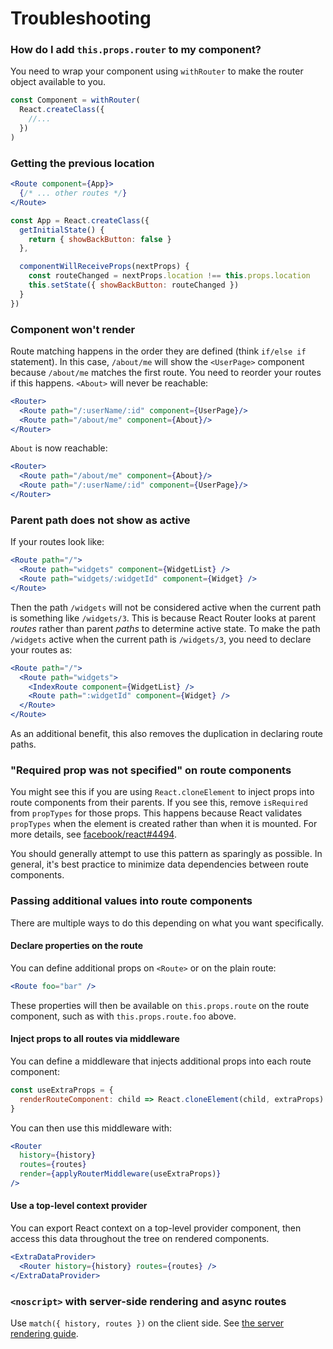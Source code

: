 # Troubleshooting

### How do I add `this.props.router` to my component?

You need to wrap your component using `withRouter` to make the router object available to you.

```jsx
const Component = withRouter(
  React.createClass({
    //...
  })
)
```

### Getting the previous location

```jsx
<Route component={App}>
  {/* ... other routes */}
</Route>

const App = React.createClass({
  getInitialState() {
    return { showBackButton: false }
  },

  componentWillReceiveProps(nextProps) {
    const routeChanged = nextProps.location !== this.props.location
    this.setState({ showBackButton: routeChanged })
  }
})
```


### Component won't render

Route matching happens in the order they are defined (think `if/else if` statement). In this case, `/about/me` will show the `<UserPage>` component because `/about/me` matches the first route. You need to reorder your routes if this happens. `<About>` will never be reachable:

```jsx
<Router>
  <Route path="/:userName/:id" component={UserPage}/>
  <Route path="/about/me" component={About}/>
</Router>
```

`About` is now reachable:

```jsx
<Router>
  <Route path="/about/me" component={About}/>
  <Route path="/:userName/:id" component={UserPage}/>
</Router>
```


### Parent path does not show as active

If your routes look like:

```jsx
<Route path="/">
  <Route path="widgets" component={WidgetList} />
  <Route path="widgets/:widgetId" component={Widget} />
</Route>
```

Then the path `/widgets` will not be considered active when the current path is something like `/widgets/3`. This is because React Router looks at parent _routes_ rather than parent _paths_ to determine active state. To make the path `/widgets` active when the current path is `/widgets/3`, you need to declare your routes as:

```jsx
<Route path="/">
  <Route path="widgets">
    <IndexRoute component={WidgetList} />
    <Route path=":widgetId" component={Widget} />
  </Route>
</Route>
```

As an additional benefit, this also removes the duplication in declaring route paths.


### "Required prop was not specified" on route components

You might see this if you are using `React.cloneElement` to inject props into route components from their parents. If you see this, remove `isRequired` from `propTypes` for those props. This happens because React validates `propTypes` when the element is created rather than when it is mounted. For more details, see [facebook/react#4494](https://github.com/facebook/react/issues/4494#issuecomment-125068868).

You should generally attempt to use this pattern as sparingly as possible. In general, it's best practice to minimize data dependencies between route components.


### Passing additional values into route components

There are multiple ways to do this depending on what you want specifically.

#### Declare properties on the route

You can define additional props on `<Route>` or on the plain route:

```jsx
<Route foo="bar" />
```

These properties will then be available on `this.props.route` on the route component, such as with `this.props.route.foo` above.

#### Inject props to all routes via middleware

You can define a middleware that injects additional props into each route component:

```jsx
const useExtraProps = {
  renderRouteComponent: child => React.cloneElement(child, extraProps)
}
```

You can then use this middleware with:

```jsx
<Router
  history={history}
  routes={routes}
  render={applyRouterMiddleware(useExtraProps)}
/>
```

#### Use a top-level context provider

You can export React context on a top-level provider component, then access this data throughout the tree on rendered components.

```jsx
<ExtraDataProvider>
  <Router history={history} routes={routes} />
</ExtraDataProvider>
```


### `<noscript>` with server-side rendering and async routes

Use `match({ history, routes })` on the client side. See [the server rendering guide](guides/ServerRendering.md#async-routes).

